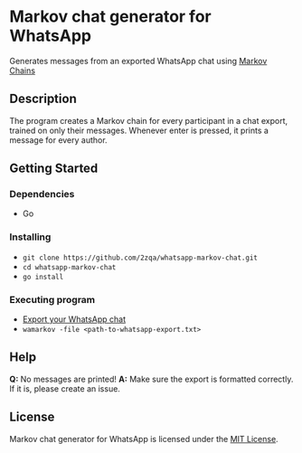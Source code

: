 # Markov chat generator for WhatsApp

Generates messages from an exported WhatsApp chat using [Markov Chains](https://en.wikipedia.org/wiki/Markov_chain)

## Description

The program creates a Markov chain for every participant in a chat export, trained on only their messages. Whenever enter is pressed, it prints a message for every author.

## Getting Started

### Dependencies

* Go

### Installing

* `git clone https://github.com/2zqa/whatsapp-markov-chat.git`
* `cd whatsapp-markov-chat`
* `go install`

### Executing program

* [Export your WhatsApp chat](https://faq.whatsapp.com/android/chats/how-to-save-your-chat-history)
* `wamarkov -file <path-to-whatsapp-export.txt>`

## Help

**Q:** No messages are printed!
**A:** Make sure the export is formatted correctly. If it is, please create an issue.

## License

Markov chat generator for WhatsApp is licensed under the [MIT License](LICENSE).
